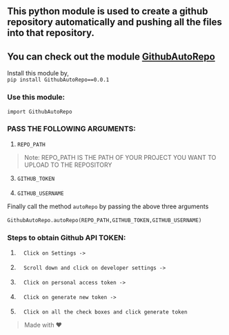 ## This python module is used to create a github repository automatically and pushing all the files into that repository.



## You can check out the module [GithubAutoRepo](https://pypi.org/project/GithubAutoRepo/0.0.1/#description)

Install this module by,<br>
`
pip install GithubAutoRepo==0.0.1
`
### Use this module: <br>

`import GithubAutoRepo`<br>

### PASS THE FOLLOWING ARGUMENTS:
1. `REPO_PATH`<br>
> Note: REPO_PATH IS THE PATH OF YOUR PROJECT YOU WANT TO UPLOAD TO THE REPOSITORY<br>
3. `GITHUB_TOKEN`<br><br>
4. `GITHUB_USERNAME`<br>

Finally call the method  `autoRepo` by passing the above three arguments <br><br>
`
GithubAutoRepo.autoRepo(REPO_PATH,GITHUB_TOKEN,GITHUB_USERNAME)
`

### Steps to obtain Github API TOKEN:
1. `  Click on Settings ->`<br><br>
2. `  Scroll down and click on developer settings ->`<br><br>
3. `  Click on personal access token ->`<br><br>
4. `  Click on generate new token ->`<br><br>
5. `  Click on all the check boxes and click generate token`<br>



> Made with ❤️



